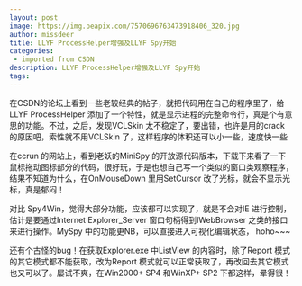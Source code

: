 ```yaml
---
layout: post
image: https://img.peapix.com/7570696763473918406_320.jpg
author: missdeer
title: LLYF ProcessHelper增强及LLYF Spy开始
categories: 
 - imported from CSDN
description: LLYF ProcessHelper增强及LLYF Spy开始
tags: 
---
```


在CSDN的论坛上看到一些老较经典的帖子，就把代码用在自己的程序里了，给LLYF ProcessHelper 添加了一个特性，就是显示进程的完整命令行，真是个有意思的功能。不过，之后，发现VCLSkin 太不稳定了，要出错，也许是用的crack 的原因吧，索性就不用VCLSkin 了，这样程序的体积还可以小一些，速度快一些

在ccrun 的网站上，看到老妖的MiniSpy 的开放源代码版本，下载下来看了一下鼠标拖动图标部分的代码，很好玩，于是也想自己写一个类似的窗口类观察程序，结果不知道为什么，在OnMouseDown 里用SetCursor 改了光标，就会不显示光标，真是郁闷！

对比 Spy4Win，觉得大部分功能，应该都可以实现了，就是不会对IE 进行控制，估计是要通过Internet Explorer\_Server 窗口句柄得到IWebBrowser 之类的接口来进行操作。MySpy 中的功能更NB，可以直接进入可视化编辑状态， hoho~~~

还有个古怪的bug！在获取Explorer.exe 中ListView 的内容时，除了Report 模式的其它模式都不能获取，改为Report 模式就可以正常获取了，再改回去其它模式也又可以了。屡试不爽，在Win2000+ SP4 和WinXP+ SP2 下都这样，晕得很！
